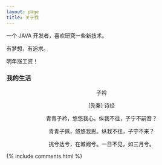 ```yaml
---
layout: page
title: 关于我 
---
```


一个 JAVA 开发者，喜欢研究一些新技术。
<p>
有梦想，有追求。
<p>
明年涨工资！

<p>

<h3> 我的生活 </h3>  

<p>

<p align="center">
子衿
<p align="center">
[先秦] 诗经
<p align="center">
青青子衿，悠悠我心。纵我不往，子宁不嗣音？
<p align="center">
青青子佩，悠悠我思。纵我不往，子宁不来？
<p align="center">
挑兮达兮，在城阙兮。一日不见，如三月兮。


<p> 

<p> 

<p> 


{% include comments.html %}


